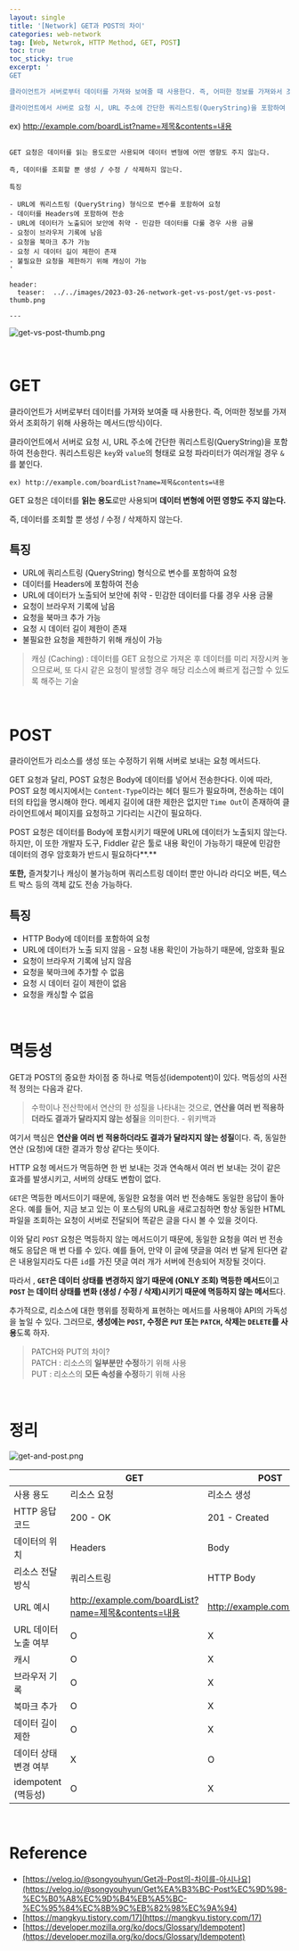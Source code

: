 ```yaml
---
layout: single
title: '[Network] GET과 POST의 차이'
categories: web-network
tag: [Web, Netwrok, HTTP Method, GET, POST]
toc: true
toc_sticky: true
excerpt: '
GET

클라이언트가 서버로부터 데이터를 가져와 보여줄 때 사용한다. 즉, 어떠한 정보를 가져와서 조회하기 위해 사용하는 메서드(방식)이다.

클라이언트에서 서버로 요청 시, URL 주소에 간단한 쿼리스트링(QueryString)을 포함하여 전송한다. 쿼리스트링은 `key`와 `value`의 형태로 요청 파라미터가 여러개일 경우 `&`를 붙인다.

```
ex) http://example.com/boardList?name=제목&contents=내용
```

GET 요청은 데이터를 읽는 용도로만 사용되며 데이터 변형에 어떤 영향도 주지 않는다.

즉, 데이터를 조회할 뿐 생성 / 수정 / 삭제하지 않는다.

특징

- URL에 쿼리스트링 (QueryString) 형식으로 변수를 포함하여 요청
- 데이터를 Headers에 포함하여 전송
- URL에 데이터가 노출되어 보안에 취약 - 민감한 데이터를 다룰 경우 사용 금물
- 요청이 브라우저 기록에 남음
- 요청을 북마크 추가 가능
- 요청 시 데이터 길이 제한이 존재
- 불필요한 요청을 제한하기 위해 캐싱이 가능
'

header:
  teaser:  ../../images/2023-03-26-network-get-vs-post/get-vs-post-thumb.png

---
```


![get-vs-post-thumb.png](../../images/2023-03-26-network-get-vs-post/get-vs-post-thumb.png)

<br />

# GET

클라이언트가 서버로부터 데이터를 가져와 보여줄 때 사용한다. 즉, 어떠한 정보를 가져와서 조회하기 위해 사용하는 메서드(방식)이다.

클라이언트에서 서버로 요청 시, URL 주소에 간단한 쿼리스트링(QueryString)을 포함하여 전송한다. 쿼리스트링은 `key`와 `value`의 형태로 요청 파라미터가 여러개일 경우 `&`를 붙인다.

```
ex) http://example.com/boardList?name=제목&contents=내용
```

GET 요청은 데이터를 **읽는 용도**로만 사용되며 **데이터 변형에 어떤 영향도 주지 않는다.**

즉, 데이터를 조회할 뿐 생성 / 수정 / 삭제하지 않는다.

## 특징

- URL에 쿼리스트링 (QueryString) 형식으로 변수를 포함하여 요청
- 데이터를 Headers에 포함하여 전송
- URL에 데이터가 노출되어 보안에 취약 - 민감한 데이터를 다룰 경우 사용 금물
- 요청이 브라우저 기록에 남음
- 요청을 북마크 추가 가능
- 요청 시 데이터 길이 제한이 존재
- 불필요한 요청을 제한하기 위해 캐싱이 가능

> 캐싱 (Caching) : 데이터를 GET 요청으로 가져온 후 데이터를 미리 저장시켜 놓으므로써, 또 다시 같은 요청이 발생할 경우 해당 리소스에 빠르게 접근할 수 있도록 해주는 기술

<br />

# POST

클라이언트가 리소스를 생성 또는 수정하기 위해 서버로 보내는 요청 메서드다.

GET 요청과 달리, POST 요청은 Body에 데이터를 넣어서 전송한다다. 이에 따라, POST 요청 메시지에서는 `Content-Type`이라는 헤더 필드가 필요하며, 전송하는 데이터의 타입을 명시해야 한다. 메세지 길이에 대한 제한은 없지만 `Time Out`이 존재하여 클라이언트에서 페이지를 요청하고 기다리는 시간이 필요하다.

POST 요청은 데이터를 Body에 포함시키기 때문에 URL에 데이터가 노출되지 않는다. 하지만, 이 또한 개발자 도구, Fiddler 같은 툴로 내용 확인이 가능하기 때문에 민감한 데이터의 경우 암호화가 반드시 필요하다**.**

**또한,** 즐겨찾기나 캐싱이 불가능하며 쿼리스트링 데이터 뿐만 아니라 라디오 버튼, 텍스트 박스 등의 객체 값도 전송 가능하다.

## 특징

- HTTP Body에 데이터를 포함하여 요청
- URL에 데이터가 노출 되지 않음 - 요청 내용 확인이 가능하기 때문에, 암호화 필요
- 요청이 브라우저 기록에 남지 않음
- 요청을 북마크에 추가할 수 없음
- 요청 시 데이터 길이 제한이 없음
- 요청을 캐싱할 수 없음

<br />

# 멱등성

GET과 POST의 중요한 차이점 중 하나로 멱등성(idempotent)이 있다. 멱등성의 사전적 정의는 다음과 같다.

> 수학이나 전산학에서 연산의 한 성질을 나타내는 것으로, **연산을 여러 번 적용하더라도 결과가 달라지지 않는 성질**을 의미한다. - 위키백과

여기서 핵심은 **연산을 여러 번 적용하더라도 결과가 달라지지 않는 성질**이다. 즉, 동일한 연산 (요청)에 대한 결과가 항상 같다는 뜻이다.

HTTP 요청 메서드가 멱등하면 한 번 보내는 것과 연속해서 여러 번 보내는 것이 같은 효과를 발생시키고, 서버의 상태도 변함이 없다.

`GET`은 멱등한 메서드이기 때문에, 동일한 요청을 여러 번 전송해도 동일한 응답이 돌아온다. 예를 들어, 지금 보고 있는 이 포스팅의 URL을 새로고침하면 항상 동일한 HTML 파일을 조회하는 요청이 서버로 전달되어 똑같은 글을 다시 볼 수 있을 것이다.

이와 달리 `POST` 요청은 멱등하지 않는 메서드이기 때문에, 동일한 요청을 여러 번 전송해도 응답은 매 번 다를 수 있다. 예를 들어, 만약 이 글에 댓글을 여러 번 달게 된다면 같은 내용일지라도 다른 `id`를 가진 댓글 여러 개가 서버에 전송되어 저장될 것이다.

따라서 , **`GET`은 데이터 상태를 변경하지 않기 때문에 (ONLY 조회) 멱등한 메서드**이고 **`POST` 는 데이터 상태를 변화 (생성 / 수정 / 삭제)시키기 때문에 멱등하지 않는 메서드**다.

추가적으로, 리소스에 대한 행위를 정확하게 표현하는 메서드를 사용해야 API의 가독성을 높일 수 있다. 그러므로, **생성에는 `POST`, 수정은 `PUT` 또는 `PATCH`, 삭제는 `DELETE`를 사용**도록 하자.

> PATCH와 PUT의 차이? <br />
> PATCH : 리소스의 **일부분만 수정**하기 위해 사용 <br />
> PUT : 리소스의 **모든 속성을 수정**하기 위해 사용

<br />

# 정리

![get-and-post.png](../../images/2023-03-26-network-get-vs-post/get-and-post.png)

|                       | GET                                                  | POST                        |
| --------------------- | ---------------------------------------------------- | --------------------------- |
| 사용 용도             | 리소스 요청                                          | 리소스 생성                 |
| HTTP 응답 코드        | 200 - OK                                             | 201 - Created               |
| 데이터의 위치         | Headers                                              | Body                        |
| 리소스 전달 방식      | 쿼리스트링                                           | HTTP Body                   |
| URL 예시              | http://example.com/boardList?name=제목&contents=내용 | http://example.com/addBoard |
| URL 데이터 노출 여부  | O                                                    | X                           |
| 캐시                  | O                                                    | X                           |
| 브라우저 기록         | O                                                    | X                           |
| 북마크 추가           | O                                                    | X                           |
| 데이터 길이 제한      | O                                                    | X                           |
| 데이터 상태 변경 여부 | X                                                    | O                           |
| idempotent (멱등성)   | O                                                    | X                           |

<br />

# Reference

- [https://velog.io/@songyouhyun/Get과-Post의-차이를-아시나요](https://velog.io/@songyouhyun/Get%EA%B3%BC-Post%EC%9D%98-%EC%B0%A8%EC%9D%B4%EB%A5%BC-%EC%95%84%EC%8B%9C%EB%82%98%EC%9A%94)
- [https://mangkyu.tistory.com/17](https://mangkyu.tistory.com/17)
- [https://developer.mozilla.org/ko/docs/Glossary/Idempotent](https://developer.mozilla.org/ko/docs/Glossary/Idempotent)
